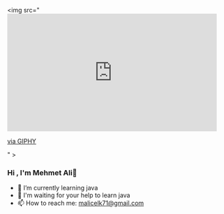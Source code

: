<img src="<iframe src="https://giphy.com/embed/1xpm1nTQiRL96Di3Q6" width="480" height="270" frameBorder="0" class="giphy-embed" allowFullScreen></iframe><p><a href="https://giphy.com/gifs/originals-dog-puppy-poster-1xpm1nTQiRL96Di3Q6">via GIPHY</a></p>" >

### Hi , I'm Mehmet Ali👋
- 🌱 I’m currently learning java
- 🤔 I'm waiting for your help to learn java
- 📫 How to reach me: malicelk71@gmail.com

<!--
**mehmetalicelik71/mehmetalicelik71** is a ✨ _special_ ✨ repository because its `README.md` (this file) appears on your GitHub profile.
-->
